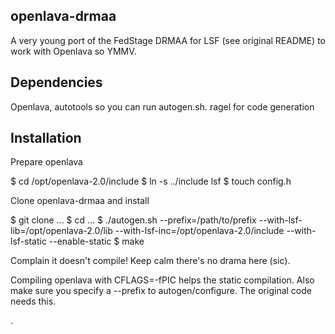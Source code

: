 ## openlava-drmaa

A very young port of the FedStage DRMAA for LSF (see original README)
to work with Openlava so YMMV.

## Dependencies

Openlava, autotools so you can run autogen.sh. ragel for code
generation

## Installation

Prepare openlava

   $ cd /opt/openlava-2.0/include
   $ ln -s ../include lsf
   $ touch config.h

Clone openlava-drmaa and install

   $ git clone ...
   $ cd ...
   $ ./autogen.sh --prefix=/path/to/prefix --with-lsf-lib=/opt/openlava-2.0/lib --with-lsf-inc=/opt/openlava-2.0/include --with-lsf-static --enable-static
   $ make

Complain it doesn't compile! Keep calm there's no drama here (sic).

Compiling openlava with CFLAGS=-fPIC helps the static
compilation. Also make sure you specify a --prefix to
autogen/configure.  The original code needs this.

.
